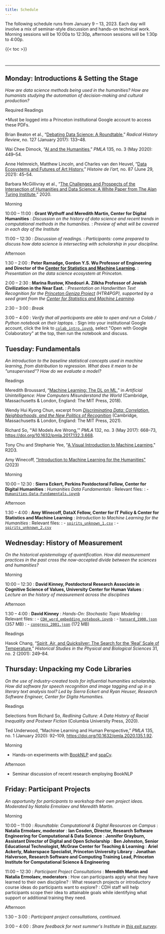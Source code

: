 ```yaml
---
title: Schedule
---
```


The following schedule runs from January 9 – 13, 2023. Each day will involve a mix of seminar-style discussion and hands-on technical work. Morning sessions will be 10:00a to 12:30p, afternoon sessions will be 1:30p to 4:00p.

{{< toc >}}

<br>

***********

## Monday: Introductions & Setting the Stage

*How are data science methods being used in the humanities? How are humanists studying the automation of decision-making and cultural production?*

<span class="headlinks">Required Readings</span>

\*Must be logged into a Princeton institutional Google account to access these PDFs.

Brian Beaton et al., “[Debating Data Science: A Roundtable](https://drive.google.com/file/d/17E26kC1sb-Ou-3FLbnfVyACw5T_eqGEu/view?usp=share_link),” _Radical History Review_, no. 127 (January 2017): 133–48.

Wai Chee Dimock, “[AI and the Humanities](https://drive.google.com/file/d/1MnvYC9C4x2vzrqpS44Koo-vHBsMVECi3/view?usp=share_link),” _PMLA_ 135, no. 3 (May 2020): 449–54.

Anne Helmreich, Matthew Lincoln, and Charles van den Heuvel, “[Data Ecosystems and Futures of Art History](https://drive.google.com/file/d/1wytS8LdlMqSy7YDb6as-gpRwI86Q29RQ/view?usp=share_link),” *Histoire de l’art,* no. 87 (June 29, 2021): 45–54.

Barbara McGillivray et al., “[The Challenges and Prospects of the Intersection of Humanities and Data Science: A White Paper from The Alan Turing Institute](https://drive.google.com/file/d/1cfLtHgv31BJuusZjy6OO2Yc3ledxtvLx/view?usp=share_link),” 2020.

<span class="headlinks">Morning</span>

<span class="color">10:00 – 11:00</span>
: **Grant Wythoff and Meredith Martin, Center for Digital Humanities**
: *Discussion on the history of data science and recent trends in computational methods in the humanities.*
: *Preview of what will be covered in each day of the Institute*

<span class="color">11:00 – 12:30</span>
: *Discussion of readings.*
: *Participants: come prepared to discuss how data science is intersecting with scholarship in your discipline.*

<span class="headlinks">Afternoon<span>

<span class="color">1:30 – 2:00</span>
: **Peter Ramadge, Gordon Y.S. Wu Professor of Engineering and Director of the [Center for Statistics and Machine Learning](https://csml.princeton.edu/).**
: *Presentation on the data science ecosystem at Princeton.*

<span class="color">2:00 – 2:30</span>
: **Marina Rustow, Khedouri A. Zilkha Professor of Jewish Civilization in the Near East.**
: *Presentation on Handwritten Text Recognition for the [Princeton Geniza Project](https://geniza.princeton.edu/en/) (HTR4PGP), supported by a seed grant from the [Center for Statistics and Machine Learning](https://csml.princeton.edu/news/eight-research-projects-receive-datax-funding#:-:text=htr4pgp).*

<span class="color">2:30 – 3:00</span>
: *Break*

<span class="color">3:00 – 4:00</span>
: *Verify that all participants are able to open and run a Colab / Python notebook on their laptops.*
: Sign into your institutional Google account, click the link to [`colab_intro.ipynb`](https://drive.google.com/file/d/1nfjN0v6z5_DcSYqFOD4JRKtG9yDhXtKr/view?usp=sharing), select "Open with Google Colaboratory" at the top, then run the notebook and discuss.

## Tuesday: Fundamentals

*An introduction to the baseline statistical concepts used in machine learning, from distribution to regression. What does it mean to be "unsupervised"? How do we evaluate a model?*

<span class="headlinks">Readings</span>

Meredith Broussard, “[Machine Learning: The DL on ML](https://drive.google.com/file/d/18kElRW7hVdz8W9QZ_Hv48O06fXQkSnYS/view?usp=sharing),” in *Artificial Unintelligence: How Computers Misunderstand the World* (Cambridge, Massachusetts & London, England: The MIT Press, 2018).

Wendy Hui Kyong Chun, excerpt from *[Discriminating Data: Correlation, Neighborhoods, and the New Politics of Recognition](https://drive.google.com/file/d/1VLZ9P3_IYriVORbu3Np_y0O_-3Vuvzf1/view?usp=share_link)* (Cambridge, Massachusetts & London, England: The MIT Press, 2021).

Richard So, “‘All Models Are Wrong,’” _PMLA_ 132, no. 3 (May 2017): 668–73, <https://doi.org/10.1632/pmla.2017.132.3.668>.

Tony Chu and Stephanie Yee, "[A Visual Introduction to Machine Learning](http://www.r2d3.us/visual-intro-to-machine-learning-part-1/)," R2D3.

Amy Winecoff, ["Introduction to Machine Learning for the Humanities"](https://github.com/amywinecoff/ml-teaching/blob/main/cdh/presentation/winecoff_intro_ml_humanities.pdf) (2023)

<span class="headlinks">Morning</span>

<span class="color">10:00 – 12:30</span>
: **Sierra Eckert, Perkins Postdoctoral Fellow, Center for Digital Humanities**
: *Humanities Data Fundamentals*
: Relevant files:
: - [`Humanities-Data-Fundamentals.ipynb`](https://drive.google.com/file/d/1t3UKhFtQzvlfilxSUT5QhXePwVk9xw1f/view?usp=share_link)

<span class="headlinks">Afternoon</span>

<span class="color">1:30 – 4:00</span>
: **Amy Winecoff, DataX Fellow, Center for IT Policy & Center for Statistics and Machine Learning**
: *Introduction to Machine Learning for the Humanities*
: Relevant files:
: - [`spirits_unknown_1.csv`](https://github.com/amywinecoff/ml-teaching/blob/main/cdh/presentation/spirits_unknown_1.csv)
: - [`spirits_unknown_2.csv`](https://github.com/amywinecoff/ml-teaching/blob/main/cdh/presentation/spirits_unknown_2.csv)

## Wednesday: History of Measurement

*On the historical epistemology of quantification. How did measurement practices in the past cross the now-accepted divide between the sciences and humanities?*

<span class="headlinks">Morning</span>

<span class="color">10:00 – 12:30</span>
: **David Kinney, Postdoctoral Research Associate in Cognitive Science of Values, University Center for Human Values**
: *Lecture on the history of measurement across the disciplines*

<span class="headlinks">Afternoon</span>

<span class="color">1:30 – 4:00</span>
: **David Kinney**
: *Hands-On: Stochastic Topic Modeling*
: Relevant files:
: - [`CDH_word_embedding_notebook.ipynb`](https://drive.google.com/file/d/1yp1VxZo-n-saLZgEpGd63p2gQGaKBMwC/view?usp=sharing)
: - [`hansard_1900.json`](https://drive.google.com/file/d/11S48J5y-QKVKJxw3QHu6gay4l-0jVDT5/view?usp=share_link) (357 MB)
: - [`congress_2001.json`](https://drive.google.com/file/d/1HrlE5cRVouZtswkwBAIouz0yKCtSyqMQ/view?usp=sharing) (172 MB)

<span class="headlinks">Readings</span>

Hasok Chang, “[Spirit, Air, and Quicksilver: The Search for the ‘Real’ Scale of Temperature](https://drive.google.com/file/d/19AD3WiYn0ucR0Cs2PsRLzq8QKUkM4S0A/view?usp=sharing),” _Historical Studies in the Physical and Biological Sciences_ 31, no. 2 (2001): 249–84.

## Thursday: Unpacking my Code Libraries

*On the use of industry-created tools for influential humanities scholarship. How did software for speech recognition and image tagging end up in a literary text analysis tool? Led by Sierra Eckert and Ryan Heuser, Research Software Engineer, Center for Digita Humanities.*

<span class="headlinks">Readings</span>

Selections from Richard So, *Redlining Culture: A Data History of Racial Inequality and Postwar Fiction* (Columbia University Press, 2020).

Ted Underwood, “Machine Learning and Human Perspective,” _PMLA_ 135, no. 1 (January 2020): 92–109, <https://doi.org/10.1632/pmla.2020.135.1.92>.

<span class="headlinks">Morning</span>

- Hands-on experiments with [BookNLP](https://github.com/booknlp/booknlp) and [spaCy](https://spacy.io/).

<span class="headlinks">Afternoon</span>

- Seminar discussion of recent research employing BookNLP

## Friday: Participant Projects

*An opportunity for participants to workshop their own project ideas. Moderated by Natalia Ermolaev and Meredith Martin.*

<span class="headlinks">Morning</span>

<span class="color">10:00 – 11:00</span>
: *Roundtable: Computational & Digital Resources on Campus*
: **Natalia Ermolaev, moderator**
: **Ian Cosden, Director, Research Software Engineering for Computational & Data Science**
: **Jennifer Grayburn, Assistant Director of Digital and Open Scholarship**
: **Ben Johnston, Senior Educational Technologist, McGraw Center for Teaching & Learning**
: **Ariel Ackerly, Makerspace Specialist, Princeton University Library**
: **Jonathan Halverson, Research Software and Computing Training Lead, Princeton Institute for Computational Science & Engineering**

<span class="color">11:00 – 12:30</span>
: *Participant Project Consultations*
: **Meredith Martin and Natalia Ermolaev, moderators**
: How can participants apply what they have learned to their own discipline?
: What research projects or introductory course ideas do participants want to explore?
: CDH staff will help participants scope their idea to attainable goals while identifying what support or additional training they need.

<span class="headlinks">Afternoon</span>

<span class="color">1:30 – 3:00</span>
: *Participant project consultations, continued.*

<span class="color">3:00 – 4:00</span>
: *Share feedback for next summer's Institute in [this exit survey](https://forms.gle/QnYGoz98GsM8k6gC6).*